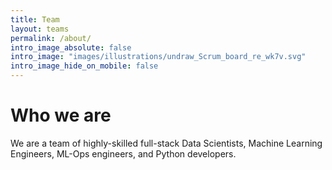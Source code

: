 ```yaml
---
title: Team
layout: teams
permalink: /about/
intro_image_absolute: false
intro_image: "images/illustrations/undraw_Scrum_board_re_wk7v.svg"
intro_image_hide_on_mobile: false
---
```


# Who we are

We are a team of highly-skilled full-stack Data Scientists, Machine Learning Engineers,  ML-Ops engineers, and Python developers.

